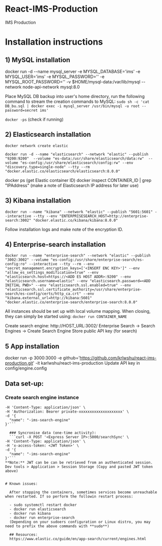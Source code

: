 # React-IMS-Production
IMS Production


# Installation instructions 


## 1) MySQL installation

docker run -d --name mysql_server -e MYSQL_DATABASE='ims' -e MYSQL_USER='ims' -e MYSQL_PASSWORD='<REDACTED>' -e MYSQL_ROOT_PASSWORD='<REDACTED>' -v $HOME/mysql-data:/var/lib/mysql --network node-api-network mysql:8.0

Place MySQL DB backup into user's home directory, run the following command to stream the creation commands to MySQL:
```sudo sh -c 'cat DB_bu.sql | docker exec -i mysql_server /usr/bin/mysql -u root --password=secret ims'```

  
```docker -ps``` (check if running)
  
## 2) Elasticsearch installation
  
```docker network create elastic```
  
```docker run -d --name "elasticsearch" --network "elastic" --publish "9200:9200"  --volume "es-data:/usr/share/elasticsearch/data:rw"  --volume "es-config:/usr/share/elasticsearch/config:rw" --env "discovery.type=single-node" --tty --rm "docker.elastic.co/elasticsearch/elasticsearch:8.0.0"```
 
docker ps (get Elastic container ID)
docker inspect CONTAINER_ID | grep "IPAddress" (make a note of Elasticsearch IP address for later use)


## 3) Kibana installation
   
```docker run --name "kibana" --network "elastic" --publish "5601:5601" --interactive --tty --env "ENTERPRISESEARCH_HOST=http://enterprise-search:3002" "docker.elastic.co/kibana/kibana:8.0.0"```
  
Follow installation logs and make note of the encryption ID.

## 4) Enterprise-search installation
```docker run --name "enterprise-search" --network "elastic" --publish "3002:3002" --volume "es-config:/usr/share/enterprise-search/es-config:ro" --interactive --tty --rm --env "secret_management.encryption_keys=['<INSERT ENC KEY>']" --env "allow_es_settings_modification=true" --env "elasticsearch.host=https://<ADD ES HOST ADDR>:9200" --env "elasticsearch.username=elastic" --env "elasticsearch.password=<ADD INITIAL PWD>" --env "elasticsearch.ssl.enabled=true" --env "elasticsearch.ssl.certificate_authority=/usr/share/enterprise-search/es-config/certs/http_ca.crt" --env "kibana.external_url=http://kibana:5601" "docker.elastic.co/enterprise-search/enterprise-search:8.0.0"```

  
  All instances should be set up with local volume mapping. When closing, they can simply be started using:
  ```docker run CONTAINER_NAME```
  
  Create search engine:
  http://HOST_URL:3002/
  Enterprise Search -> Search Engines -> Create Search Engine
  Store public API key (for search)
  

## 5 App installation
  
  docker run -p 3000:3000 -e github='https://github.com/krlwshu/react-ims-production.git' -it karlwshu/react-ims-production
  Update API key in config/engine.config

  
## Data set-up:
  ### Create search engine instance
```curl -X POST '<ENTERPRISE_SEARCH_BASE_URL>/api/as/v1/engines' \
-H 'Content-Type: application/json' \
-H 'Authorization: Bearer private-xxxxxxxxxxxxxxxxxxxx' \
-d '{
  "name": "-ims-search-engine"
}'```
  
  ### Syncronise data (one-time activity):
  ```curl -X POST '<Express Server IP>:5000/searchSync' \
-H 'Content-Type: application/json' \
-H 'x-access-token: <JWT Token>' \
-d '{
  "name": "-ims-search-engine"
}'```
**Note:** JWT can be can be retrieved from an authenticated session. Dev tools > Application > Session Storage (Copy and pasted JWT token above)
  
  
# Known issues:
  
  After stopping the containers, sometimes services become unreachable when restarted. If so perform the followin restart process:
  
  - sudo systemctl restart docker
  - docker run elasticsearch
  - docker run kibana
  - docker run enterprise-search
  (Depending on your sudoers configuration or Linux distro, you may need to prefix the above commands with **sudo**)

  ## Resources:
  https://www.elastic.co/guide/en/app-search/current/engines.html

